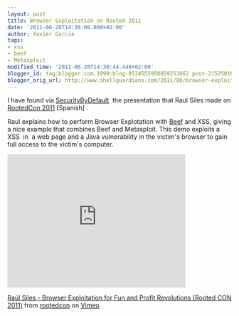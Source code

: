 ```yaml
---
layout: post
title: Browser Exploitation on Rooted 2011
date: '2011-06-20T14:30:00.000+02:00'
author: Xavier Garcia
tags:
- xss
- beef
- Metasploit
modified_time: '2011-06-20T14:30:44.448+02:00'
blogger_id: tag:blogger.com,1999:blog-8534555958859253862.post-2152501613334427200
blogger_orig_url: http://www.shellguardians.com/2011/06/browser-exploitation-on-rooted-2011.html
---
```

I have found via [SecurityByDefault](http://www.securitybydefault.com/2011/06/nuevos-videos-de-rooted-con-2011.html)  the presentation that Raul Siles made on [RootedCon 2011](http://www.rootedcon.es/) [Spanish] .

Raul explains how to perform Browser Explotation with [Beef](http://www.bindshell.net/tools/beef.html) and XSS, giving a nice example that combines Beef and Metasploit. This demo exploits a XSS  in  a web page and a Java vulnerability in the victim's browser to gain full access to the victim's computer.

<iframe frameborder="0" height="300" src="http://player.vimeo.com/video/25201922?title=0&amp;byline=0&amp;portrait=0" width="400"></iframe>

[Raúl Siles - Browser Exploitation for Fun and Profit Revolutions (Rooted CON 2011)](http://vimeo.com/25201922) from [rootedcon](http://vimeo.com/rootedcon) on [Vimeo](http://vimeo.com/)
